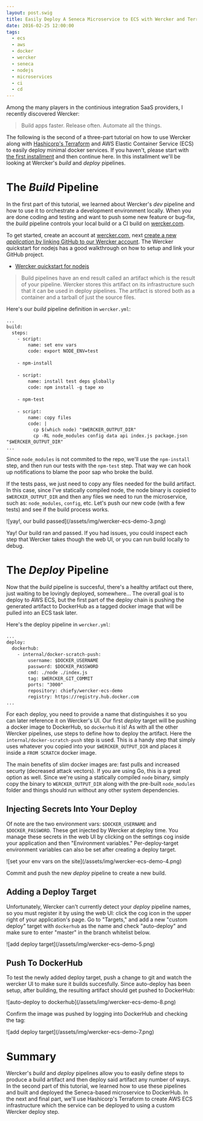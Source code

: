 ```yaml
---
layout: post.swig
title: Easily Deploy A Seneca Microservice to ECS with Wercker and Terraform Part II
date: 2016-02-25 12:00:00
tags:
  - ecs
  - aws
  - docker
  - wercker
  - seneca
  - nodejs
  - microservices
  - ci
  - cd
---
```

Among the many players in the continious integration SaaS providers, I recently discovered Wercker:

> Build apps faster. Release often. Automate all the things.

The following is the second of a three-part tutorial on how to use Wercker along with [Hashicorp's Terraform](https://www.terraform.io/) and AWS Elastic Container Service (ECS) to easily deploy minimal docker services. If you haven't, please start with [the first installment](/easily-deploy-a-seneca-microservice-to-ecs-with-wercker-and-terraform-part-i/) and then continue here. In this installment we'll be looking at Wercker's *build* and *deploy* pipelines.

# The *Build* Pipeline
In the first part of this tutorial, we learned about Wercker's *dev* pipeline and how to use it to orchestrate a development environment locally. When you are done coding and testing and want to push some new feature or bug-fix, the *build* pipeline controls your local build or a CI build on [wercker.com](https://wercker.com).

To get started, create an account at [wercker.com](https://wercker.com), next [create a new *application* by linking GitHub to our Wercker account](https://app.wercker.com/#applications/create). The Wercker quickstart for nodejs has a good walkthrough on how to setup and link your GitHub project.

  * [Wercker quickstart for nodejs](http://devcenter.wercker.com/quickstarts/building/javascript.html#adding-your-app-to-wercker)

> Build pipelines have an end result called an artifact which is the result of your pipeline. Wercker stores this artifact on its infrastructure such that it can be used in deploy pipelines. The artifact is stored both as a container and a tarball of just the source files.

Here's our *build* pipeline definition in `wercker.yml`:

```
...
build:
  steps:
    - script:
        name: set env vars
        code: export NODE_ENV=test

    - npm-install

    - script:
        name: install test deps globally
        code: npm install -g tape xo

    - npm-test

    - script:
        name: copy files
        code: |
          cp $(which node) "$WERCKER_OUTPUT_DIR"
          cp -RL node_modules config data api index.js package.json "$WERCKER_OUTPUT_DIR"
...
```

Since `node_modules` is not commited to the repo, we'll use the `npm-install` step, and then run our tests with the `npm-test` step. That way we can hook up notifications to blame the poor sap who broke the build.

If the tests pass, we just need to copy any files needed for the build artifact. In this case, since I've statically compiled node, the node binary is copied to `$WERCKER_OUTPUT_DIR` and then any files we need to run the microservice, such as: `node_modules`, `config`, etc. Let's push our new code (with a few tests) and see if the build process works.

<div class="centered">
![yay!, our build passed](/assets/img/wercker-ecs-demo-3.png)
</div>

Yay! Our build ran and passed. If you had issues, you could inspect each step that Wercker takes though the web UI, or you can run build locally to debug.

# The *Deploy* Pipeline
Now that the *build* pipeline is succesful, there's a healthy artifact out there, just waiting to be lovingly deployed, somewhere... The overall goal is to deploy to AWS ECS, but the first part of the deploy chain is pushing the generated artifact to DockerHub as a tagged docker image that will be pulled into an ECS task later.

Here's the deploy pipeline in `wercker.yml`:

```
...
deploy:
  dockerhub:
    - internal/docker-scratch-push:
        username: $DOCKER_USERNAME
        password: $DOCKER_PASSWORD
        cmd: ./node ./index.js
        tag: $WERCKER_GIT_COMMIT
        ports: "3000"
        repository: chiefy/wercker-ecs-demo
        registry: https://registry.hub.docker.com
...
```

For each deploy, you need to provide a name that distinguishes it so you can later reference it on Wercker's UI. Our first *deploy* target will be pushing a docker image to DockerHub, so `dockerhub` it is! As with all the other Wercker pipelines, use steps to define how to deploy the artifact. Here the `internal/docker-scratch-push` step is used. This is a handy step that simply uses whatever you copied into your `$WERCKER_OUTPUT_DIR` and places it inside a `FROM SCRATCH` docker image.

The main benefits of slim docker images are: fast pulls and increased securty (decreased attack vectors). If you are using Go, this is a great option as well. Since we're using a statically compiled `node` binary, simply copy the binary to `WERCKER_OUTPUT_DIR` along with the pre-built `node_modules` folder and things should run without any other system dependencies.

## Injecting Secrets Into Your Deploy

Of note are the two environment vars: `$DOCKER_USERNAME` and `$DOCKER_PASSWORD`. These get injected by Wercker at deploy time. You manage these secrets in the web UI by clicking on the settings cog inside your application and then "Environment variables." Per-deploy-target environment variables can also be set after creating a deploy target.

<div class="centered">
![set your env vars on the site](/assets/img/wercker-ecs-demo-4.png)
</div>

Commit and push the new *deploy* pipeline to create a new build.

## Adding a Deploy Target
Unfortunately, Wercker can't currently detect your *deploy* pipeline names, so you must register it by using the web UI: click the cog icon in the upper right of your application's page. Go to "Targets," and add a new "custom deploy" target with `dockerhub` as the name and check "auto-deploy" and make sure to enter "master" in the branch whitelist below.

<div class="centered">
![add deploy target](/assets/img/wercker-ecs-demo-5.png)
</div>

## Push To DockerHub
To test the newly added deploy target, push a change to git and watch the wercker UI to make sure it builds succesfully. Since auto-deploy has been setup, after building, the resulting artifact should get pushed to DockerHub:

<div class="centered">
![auto-deploy to dockerhub](/assets/img/wercker-ecs-demo-8.png)
</div>

Confirm the image was pushed by logging into DockerHub and checking the tag:

<div class="centered">
![add deploy target](/assets/img/wercker-ecs-demo-7.png)
</div>

# Summary
Wercker's *build* and *deploy* pipelines allow you to easily define steps to produce a build artifact and then deploy said artifact any number of ways. In the second part of this tutorial, we learned how to use these pipelines and built and deployed the Seneca-based microservice to DockerHub. In the next and final part, we'll use Hashicorp's Terraform to create AWS ECS infrastructure which the service can be deployed to using a custom Wercker deploy step.


